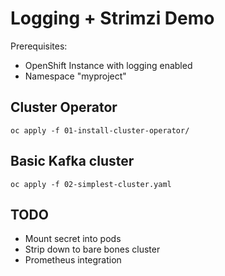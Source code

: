 # Logging + Strimzi Demo 

Prerequisites:
* OpenShift Instance with logging enabled
* Namespace "myproject"

## Cluster Operator

`oc apply -f 01-install-cluster-operator/`

## Basic Kafka cluster

`oc apply -f 02-simplest-cluster.yaml`

## TODO
* Mount secret into pods
* Strip down to bare bones cluster
* Prometheus integration 
